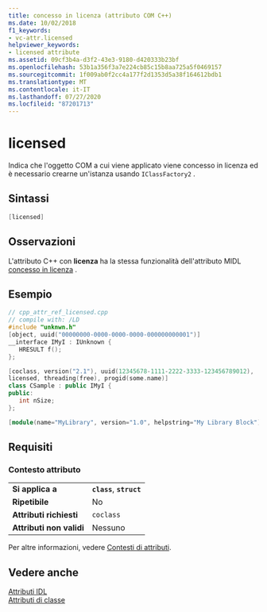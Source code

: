 ```yaml
---
title: concesso in licenza (attributo COM C++)
ms.date: 10/02/2018
f1_keywords:
- vc-attr.licensed
helpviewer_keywords:
- licensed attribute
ms.assetid: 09cf3b4a-d3f2-43e3-9180-d420333b23bf
ms.openlocfilehash: 53b1a356f3a7e224cb85c15b8aa725a5f0469157
ms.sourcegitcommit: 1f009ab0f2cc4a177f2d1353d5a38f164612bdb1
ms.translationtype: MT
ms.contentlocale: it-IT
ms.lasthandoff: 07/27/2020
ms.locfileid: "87201713"
---
```

# <a name="licensed"></a>licensed

Indica che l'oggetto COM a cui viene applicato viene concesso in licenza ed è necessario crearne un'istanza usando `IClassFactory2` .

## <a name="syntax"></a>Sintassi

```cpp
[licensed]
```

## <a name="remarks"></a>Osservazioni

L'attributo C++ con **licenza** ha la stessa funzionalità dell'attributo MIDL [concesso in licenza](/windows/win32/Midl/licensed) .

## <a name="example"></a>Esempio

```cpp
// cpp_attr_ref_licensed.cpp
// compile with: /LD
#include "unknwn.h"
[object, uuid("00000000-0000-0000-0000-000000000001")]
__interface IMyI : IUnknown {
   HRESULT f();
};

[coclass, version("2.1"), uuid(12345678-1111-2222-3333-123456789012),
licensed, threading(free), progid(some.name)]
class CSample : public IMyI {
public:
   int nSize;
};

[module(name="MyLibrary", version="1.0", helpstring="My Library Block")];
```

## <a name="requirements"></a>Requisiti

### <a name="attribute-context"></a>Contesto attributo

|||
|-|-|
|**Si applica a**|**`class`**, **`struct`**|
|**Ripetibile**|No|
|**Attributi richiesti**|`coclass`|
|**Attributi non validi**|Nessuno|

Per altre informazioni, vedere [Contesti di attributi](cpp-attributes-com-net.md#contexts).

## <a name="see-also"></a>Vedere anche

[Attributi IDL](idl-attributes.md)<br/>
[Attributi di classe](class-attributes.md)
